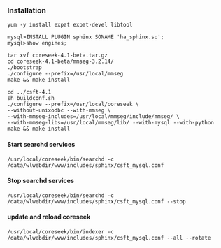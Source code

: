 
### Installation

	yum -y install expat expat-devel libtool
	
	mysql>INSTALL PLUGIN sphinx SONAME 'ha_sphinx.so';
	mysql>show engines;
	
	tar xvf coreseek-4.1-beta.tar.gz
	cd coreseek-4.1-beta/mmseg-3.2.14/
	./bootstrap
	./configure --prefix=/usr/local/mmseg
	make && make install
	
	cd ../csft-4.1
	sh buildconf.sh
	./configure --prefix=/usr/local/coreseek \
	--without-unixodbc --with-mmseg \
	--with-mmseg-includes=/usr/local/mmseg/include/mmseg/ \
	--with-mmseg-libs=/usr/local/mmseg/lib/ --with-mysql --with-python
	make && make install
	
	
#### Start searchd services

	/usr/local/coreseek/bin/searchd -c /data/wlwebdir/www/includes/sphinx/csft_mysql.conf

#### Stop searchd services

	/usr/local/coreseek/bin/searchd -c /data/wlwebdir/www/includes/sphinx/csft_mysql.conf --stop
	
#### update and reload coreseek

	/usr/local/coreseek/bin/indexer -c /data/wlwebdir/www/includes/sphinx/csft_mysql.conf --all --rotate

